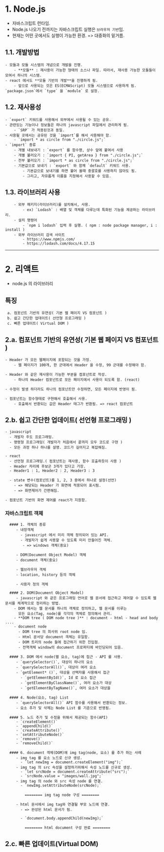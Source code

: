 # 1. Node.js

- 자바스크립트 런타임.
- Node.js 나오기 전까지는 자바스크립트 실행은 `브라우저 기반`임.
- 현재는 어떤 곳에서도 실행이 가능한 환경. => 대중화의 밑거름.

## 1.1. 개발방법

    - 모듈과 모듈 시스템의 개념으로 개발을 진행.
        - **모듈** : 재사용이 가능한 형태의 소스나 파일. 따라서, 재사용 가능한 모듈들이 모여서 하나의 시스템.
    - react 에서도 **모듈 기반의 개발**을 진행하게 됨.
        - 앞으로 사용되는 것은 ES(ECMAScript) 모듈 시스템으로 사용하게 됨. `package.json`에서 `type` 을 `module` 로 설정.

## 1.2. 재사용성

    - `export` 키워드를 사용해서 외부에서 사용될 수 있는 공유.
    - 관련있는 기능이나 정보들은 하나의 javascript 파일에서 관리하게 됨.
        - `SRP` 가 적용된것과 동일.
    - 사용될 곳에서는 공유된 것을 `import`를 해서 사용해야 함.
        - `import * as circle from "./circle.js";`
    - `import` 종류
        - 개별 내보내기 : `export` 를 함수명, 상수 앞에 붙여서 사용
        - 개별 불러오기 : `import { PI, getArea } from "./circle.js";`
        - 전부 불러오기 : `import * as circle from "./circle.js";`
        - 기본값으로 보내기 : `export` 와 함께 `default` 키워드 사용.
            - 기본값으로 보내기를 하면 불어 올때 중괄호를 사용하지 않아도 됨.
            - 그리고, 자유롭게 이름을 지정해서 사용할 수 있음.

## 1.3. 라이브러리 사용

        - 외부 패키지(라이브러리)를 설치해서, 사용.
            - ex) `Lodash` : 배열 및 객체를 다루는데 특화된 기능을 제공하는 라이브러리.
        - 설치 명령어
            - `npm i lodash` 입력 후 실행. ( npm : node package manager, i : install )
        - 외부 라이브러리 검색 사이트
            - https://www.npmjs.com/
            - https://lodash.com/docs/4.17.15

---

# 2. 리액트

- node.js 의 라이브러리

## 특징

     a. 컴포넌트 기반의 유연성( 기본 웹 페이지 VS 컴포넌트 )
     b. 쉽고 간단한 업데이트( 선언형 프로그래밍 )
     c. 빠른 업데이트( Virtual DOM )

## 2.a. 컴포넌트 기반의 유연성( 기본 웹 페이지 VS 컴포넌트 )

    - Header 가 모든 웹페이지에 포함되는 것을 가정.
        - 웹 페이지가 100개, 한 군데에서 Header 을 수정, 99 군데를 수정해야 함.

    - Header 와 같은 재사용이 가능한 부분을 컴포넌트로 작성.
        - 하나의 Header 컴포넌트로 모든 페이지에서 사용이 되도록 함. (react)

    - 수정이 발생 하더라도 하나의 컴포넌트만 수정하면, 모든 페이지에 반영이 됨.

    - 컴포넌트는 함수형태로 구현해서 호출해서 사용.
        - 호출해서 반환되는 값은 Header 태그가 반환됨. => react 컴포넌트

## 2.b. 쉽고 간단한 업데이트( 선언형 프로그래밍 )

    - javascript
      - 개발자 주도 프로그래밍.
      - 명령형 프로그래밍( 개발자가 처음에서 끝까지 모두 코드로 구현 )
      - 모든 과정 하나 하나를 설명. 코드가 길어지고 복잡해짐.

    - react
      - 선언형 프로그래밍.( 컴포넌트는 재사용, 함수 호출하듯이 사용 )
      - Header 자리에 후보군 3개가 있다고 가장.
      - Header1 : 1, Header2 : 2, Header3 : 3

      - state 변수(컴포넌트)를 1, 2, 3 중에서 하나로 설정(선언)
        - => 해당되는 Header 가 화면에 적용되어 표시됨.
        - => 화면제어가 간편해짐.

    - 컴포넌트 기반의 화면 제어를 react가 지원함.

### 자바스크립트 객체

      #### 1. 객체의 종류
         - 내장객체
           - javascript 에서 미리 객체 정의되어 있는 API.
           - 개발자가 쉽게 사용할 수 있도록 미리 만들어진 객체.
            - => windows 객체(중요)

         - DOM(Document Object Model) 객체
         - document 객체(중요)

         - 웹브라우저 객체
         - location, history 등의 객체

         - 사용자 정의 객체

      #### 2. DOM(Document Object Model)
         - javascript 와 같은 프로그래밍 언어로 웹 문서에 접근하고 제어할 수 있도록 웹 문서를 체계적으로 정리하는 방법.
        - DOM 에서는 웹 문서를 하나의 객체로 정의하고, 웹 문서를 이루는
          모든 요소(Tag, node)를 각각의 객체로 정의해서 관리.
        - **DOM tree ( DOM node tree )** : document - html - head and body ....
        - document node
          - DOM tree 의 최사위 root node 임.
          - Html 문서당 document 객체는 유일함.
          - DOM 트리의 node 들에 접근하기 위한 진입점.
          - 전역객체 window의 document 프로퍼티에 바인딩되어 있음.

      #### 3. DOM 에서 node(웹 요소, tag)에 접근 - API 를 사용.
         - `querySelector()`, 대상이 하나의 요소
         - `querySelectorAll()`, 대상이 여러 요소
         - `getElement* ()`, 대상을 선택자를 사용해서 접근
           - `getElementById()`, Id 로 요소 접근
           - `getElementByClassName()`, 여러 요소가 대상
           - `getElementByTagName()`, 여러 요소가 대상을

      #### 4. Node(요소, tag) List
         - `querySelectorAll()` API 함수를 사용해서 반환되는 정보.
         - 요소 추가 및 삭제는 Node List 를 기준으로 반영됨.

      #### 5. 노드 추가 및 수정을 위해서 제공되는 함수(API)
         - `createElement()`
         - `appendChild()`
         - `createAttribute()`
         - `setAttributeNode()`
         - `remove()`
         - `removeChild()`

      #### 6. document 객체(DOM)에 img tag(node, 요소) 를 추가 하는 사례
         - img tag 를 요소 노드로 신규 생성.
           - `let newImg = document.createElement("img");`
         - img tag 의 src 속성을 설정하기위해서 속성 노드를 신규로 생성.
           - `let srcNode = document.createAttribute("src");`
           - `srcNode.value = "images/wall.jpg";`
         - img tag 의 node 와 src 속성 node 를 연결.
           - `newImg.setAttributeNode(srcNode);`

             ======== img tag node 구성 ========

         - html 문서에서 img tag와 연결될 부모 노드에 연결.
           - => 완성된 html 문서가 됨.

           - `document.body.appendChild(newImg);`

             ======== html document 구성 완료 ========

## 2.c. 빠른 업데이트(Virtual DOM)
